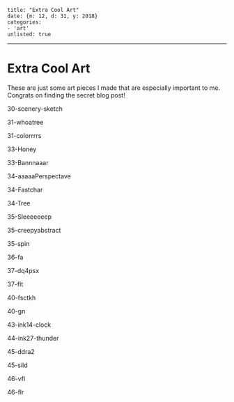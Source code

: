 
    title: "Extra Cool Art"
    date: {m: 12, d: 31, y: 2018}
    categories:
    - 'art'
    unlisted: true

---

# Extra Cool Art

These are just some art pieces I made that are especially important to me. Congrats on finding the secret blog post!

<art fullwidth>30-scenery-sketch</art>

<art fullwidth>31-whoatree</art>

<art fullwidth>31-colorrrrs</art>

<art fullwidth>33-Honey</art>

<art fullwidth>33-Bannnaaar</art>

<art fullwidth>34-aaaaaPerspectave</art>

<art fullwidth>34-Fastchar</art>

<art fullwidth>34-Tree</art>

<art fullwidth>35-Sleeeeeeep</art>

<art fullwidth>35-creepyabstract</art>

<art fullwidth>35-spin</art>

<art fullwidth>36-fa</art>

<art fullwidth>37-dq4psx</art>

<art fullwidth>37-flt</art>

<art fullwidth>40-fsctkh</art>

<art fullwidth>40-gn</art>

<art fullwidth>43-ink14-clock</art>

<art fullwidth>44-ink27-thunder</art>

<art fullwidth>45-ddra2</art>

<art fullwidth>45-sild</art>

<art fullwidth>46-vfl</art>

<art fullwidth>46-flr</art>

